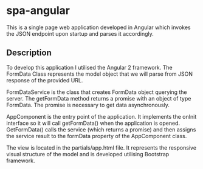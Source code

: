 # spa-angular
This is a single page web application developed in Angular which invokes the JSON endpoint upon startup and parses it accordingly.

<h2>Description</h2>

<p>To develop this application I utilised the Angular 2 framework. The FormData Class represents the model object that we will parse from JSON response of the provided URL. </p>
<p>FormDataService is the class that creates FormData object querying the server. The getFormData method returns a promise with an object of type FormData. The promise is necessary to get data asynchronously.</p>
<p>AppComponent is the entry point of the application. It implements the onInit interface so it will call getFormData() when the application is opened. GetFormData() calls the service (which returns a promise) and then assigns the service result to the formData property of the AppComponent class.</p>
<p>The view is located in the partials/app.html file. It represents the responsive visual structure of the model and is developed utilising Bootstrap framework. </p>
